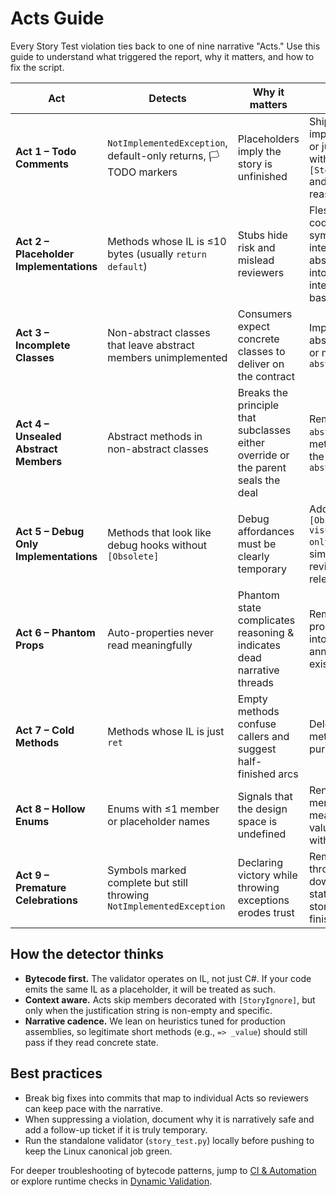 # Acts Guide

Every Story Test violation ties back to one of nine narrative "Acts." Use this guide to understand what triggered the report, why it matters, and how to fix the script.

| Act | Detects | Why it matters | How to fix |
| --- | --- | --- | --- |
| **Act 1 – Todo Comments** | `NotImplementedException`, default-only returns, 🏳TODO markers | Placeholders imply the story is unfinished | Ship a real implementation or justify the gap with `[StoryIgnore]` and a precise reason |
| **Act 2 – Placeholder Implementations** | Methods whose IL is ≤10 bytes (usually `return default`) | Stubs hide risk and mislead reviewers | Flesh out the code or, if the symbol is intentionally abstract, refactor into an interface/abstract base |
| **Act 3 – Incomplete Classes** | Non-abstract classes that leave abstract members unimplemented | Consumers expect concrete classes to deliver on the contract | Implement every abstract member or mark the class `abstract` |
| **Act 4 – Unsealed Abstract Members** | Abstract methods in non-abstract classes | Breaks the principle that subclasses either override or the parent seals the deal | Remove the `abstract`, seal the method, or mark the entire class `abstract` |
| **Act 5 – Debug Only Implementations** | Methods that look like debug hooks without `[Obsolete]` | Debug affordances must be clearly temporary | Add `[Obsolete("Debug visualization only")]` (or similar) and revisit before release |
| **Act 6 – Phantom Props** | Auto-properties never read meaningfully | Phantom state complicates reasoning & indicates dead narrative threads | Remove the property, wire it into the story, or annotate why it exists |
| **Act 7 – Cold Methods** | Methods whose IL is just `ret` | Empty methods confuse callers and suggest half-finished arcs | Delete the method or add purposeful logic |
| **Act 8 – Hollow Enums** | Enums with ≤1 member or placeholder names | Signals that the design space is undefined | Rename the members, add meaningful values, or replace with constants |
| **Act 9 – Premature Celebrations** | Symbols marked complete but still throwing `NotImplementedException` | Declaring victory while throwing exceptions erodes trust | Remove the throw, or downgrade the status until the story is truly finished |

## How the detector thinks

- **Bytecode first.** The validator operates on IL, not just C#. If your code emits the same IL as a placeholder, it will be treated as such.
- **Context aware.** Acts skip members decorated with `[StoryIgnore]`, but only when the justification string is non-empty and specific.
- **Narrative cadence.** We lean on heuristics tuned for production assemblies, so legitimate short methods (e.g., `=> _value`) should still pass if they read concrete state.

## Best practices

- Break big fixes into commits that map to individual Acts so reviewers can keep pace with the narrative.
- When suppressing a violation, document why it is narratively safe and add a follow-up ticket if it is truly temporary.
- Run the standalone validator (`story_test.py`) locally before pushing to keep the Linux canonical job green.

For deeper troubleshooting of bytecode patterns, jump to [CI & Automation](CI.md) or explore runtime checks in [Dynamic Validation](DynamicValidation.md).
